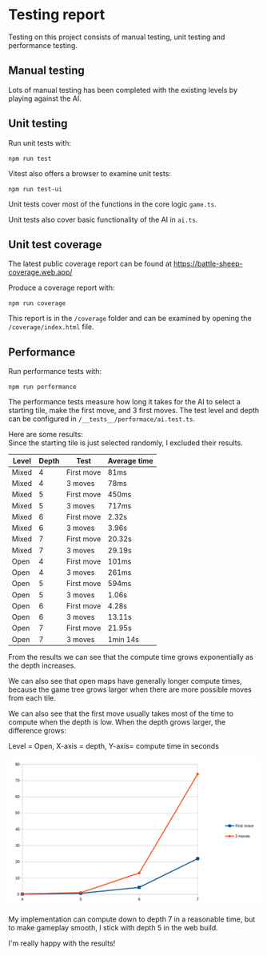 # Testing report

Testing on this project consists of manual testing, unit testing and performance testing.

## Manual testing

Lots of manual testing has been completed with the existing levels by playing against the AI.

## Unit testing

Run unit tests with:

```
npm run test
```

Vitest also offers a browser to examine unit tests:

```
npm run test-ui
```

Unit tests cover most of the functions in the core logic `game.ts`.

Unit tests also cover basic functionality of the AI in `ai.ts`.

## Unit test coverage

The latest public coverage report can be found at https://battle-sheep-coverage.web.app/

Produce a coverage report with:

```
npm run coverage
```

This report is in the `/coverage` folder and can be examined by opening the `/coverage/index.html` file.

## Performance

Run performance tests with:

```
npm run performance
```

The performance tests measure how long it takes for the AI to select a starting tile, make the first move, and 3 first moves.
The test level and depth can be configured in `/__tests__/performace/ai.test.ts`.

Here are some results:  
Since the starting tile is just selected randomly, I excluded their results.

| Level | Depth | Test       | Average time |
| ----- | ----- | ---------- | ------------ |
| Mixed | 4     | First move | 81ms         |
| Mixed | 4     | 3 moves    | 78ms         |
| Mixed | 5     | First move | 450ms        |
| Mixed | 5     | 3 moves    | 717ms        |
| Mixed | 6     | First move | 2.32s        |
| Mixed | 6     | 3 moves    | 3.96s        |
| Mixed | 7     | First move | 20.32s       |
| Mixed | 7     | 3 moves    | 29.19s       |
| Open  | 4     | First move | 101ms        |
| Open  | 4     | 3 moves    | 261ms        |
| Open  | 5     | First move | 594ms        |
| Open  | 5     | 3 moves    | 1.06s        |
| Open  | 6     | First move | 4.28s        |
| Open  | 6     | 3 moves    | 13.11s       |
| Open  | 7     | First move | 21.95s       |
| Open  | 7     | 3 moves    | 1min 14s     |

From the results we can see that the compute time grows exponentially as the depth increases.

We can also see that open maps have generally longer compute times, because the game tree grows larger when there are more possible moves from each tile.

We can also see that the first move usually takes most of the time to compute when the depth is low. When the depth grows larger, the difference grows:

Level = Open, X-axis = depth, Y-axis= compute time in seconds

![](/docs/images/perf-graph.png)

My implementation can compute down to depth 7 in a reasonable time, but to make gameplay smooth, I stick with depth 5 in the web build.

I'm really happy with the results!
